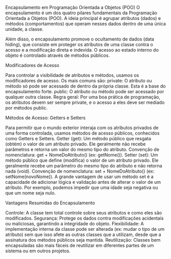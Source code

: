 Encapsulamento em Programação Orientada a Objetos (POO)
O encapsulamento é um dos quatro pilares fundamentais da Programação Orientada a Objetos (POO). A ideia principal é agrupar atributos (dados) e métodos (comportamentos) que operam nesses dados dentro de uma única unidade, a classe.

Além disso, o encapsulamento promove o ocultamento de dados (data hiding), que consiste em proteger os atributos de uma classe contra o acesso e a modificação direta e indevida. O acesso ao estado interno do objeto é controlado através de métodos públicos.

Modificadores de Acesso

Para controlar a visibilidade de atributos e métodos, usamos os modificadores de acesso. Os mais comuns são:
private: O atributo ou método só pode ser acessado de dentro da própria classe. Esta é a base do encapsulamento forte.
public: O atributo ou método pode ser acessado por qualquer outra classe.
Regra geral: Por uma boa prática de programação, os atributos devem ser sempre private, e o acesso a eles deve ser mediado por métodos public.

Métodos de Acesso: Getters e Setters

Para permitir que o mundo exterior interaja com os atributos privados de uma forma controlada, usamos métodos de acesso públicos, conhecidos como Getters e Setters.
Getter (get): Um método público que resgata (obtém) o valor de um atributo privado. Ele geralmente não recebe parâmetros e retorna um valor do mesmo tipo do atributo.
Convenção de nomenclatura: get + NomeDoAtributo() (ex: getNome()).
Setter (set): Um método público que define (modifica) o valor de um atributo privado. Ele geralmente recebe um parâmetro do mesmo tipo do atributo e não retorna nada (void).
Convenção de nomenclatura: set + NomeDoAtributo() (ex: setNome(novoNome)).
A grande vantagem de usar um método set é a capacidade de adicionar lógica e validação antes de alterar o valor de um atributo. Por exemplo, podemos impedir que uma idade seja negativa ou que um nome seja nulo.

Vantagens Resumidas do Encapsulamento

Controle: A classe tem total controle sobre seus atributos e como eles são modificados.
Segurança: Protege os dados contra modificações acidentais ou maliciosas, garantindo a integridade do objeto.
Flexibilidade: A implementação interna da classe pode ser alterada (ex: mudar o tipo de um atributo) sem que isso afete as outras classes que a utilizam, desde que a assinatura dos métodos públicos seja mantida.
Reutilização: Classes bem encapsuladas são mais fáceis de reutilizar em diferentes partes de um sistema ou em outros projetos.


